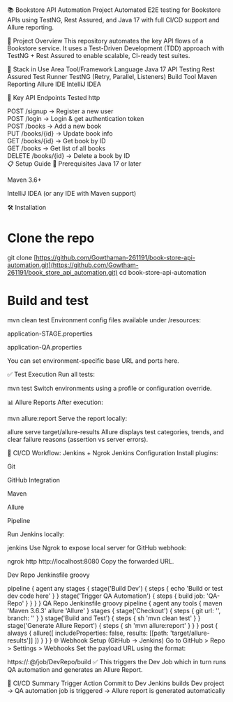 📚 Bookstore API Automation Project
Automated E2E testing for Bookstore APIs using TestNG, Rest Assured, and Java 17 with full CI/CD support and Allure reporting.

🚀 Project Overview
This repository automates the key API flows of a Bookstore service. It uses a Test-Driven Development (TDD) approach with TestNG + Rest Assured to enable scalable, CI-ready test suites.

🧰 Stack in Use
Area	Tool/Framework
Language	Java 17
API Testing	Rest Assured
Test Runner	TestNG (Retry, Parallel, Listeners)
Build Tool	Maven
Reporting	Allure
IDE	IntelliJ IDEA

🎯 Key API Endpoints Tested
http

POST    /signup         → Register a new user  
POST    /login          → Login & get authentication token  
POST    /books          → Add a new book  
PUT     /books/{id}     → Update book info  
GET     /books/{id}     → Get book by ID  
GET     /books          → Get list of all books  
DELETE  /books/{id}     → Delete a book by ID  
📋 Setup Guide
🔧 Prerequisites
Java 17 or later

Maven 3.6+

IntelliJ IDEA (or any IDE with Maven support)

🛠 Installation

# Clone the repo
git clone [https://github.com/Gowthaman-261191/book-store-api-automation.git](https://github.com/Gowtham-261191/book_store_api_automation.git)
cd book-store-api-automation

# Build and test
mvn clean test
Environment config files available under /resources:

application-STAGE.properties

application-QA.properties

You can set environment-specific base URL and ports here.

✅ Test Execution
Run all tests:

mvn test
Switch environments using a profile or configuration override.

📊 Allure Reports
After execution:

mvn allure:report
Serve the report locally:


allure serve target/allure-results
Allure displays test categories, trends, and clear failure reasons (assertion vs server errors).

🔄 CI/CD Workflow: Jenkins + Ngrok
Jenkins Configuration
Install plugins:

Git

GitHub Integration

Maven

Allure

Pipeline

Run Jenkins locally:

jenkins
Use Ngrok to expose local server for GitHub webhook:

ngrok http http://localhost:8080
Copy the forwarded URL.

Dev Repo Jenkinsfile
groovy

pipeline {
  agent any
  stages {
    stage('Build Dev') {
      steps {
        echo 'Build or test dev code here'
      }
    }
    stage('Trigger QA Automation') {
      steps {
        build job: 'QA-Repo'
      }
    }
  }
}
QA Repo Jenkinsfile
groovy
pipeline {
  agent any
  tools {
    maven 'Maven 3.6.3'
    allure 'Allure'
  }
  stages {
    stage('Checkout') {
      steps {
        git url: '<gitUrl>', branch: '<BranchName>'
      }
    }
    stage('Build and Test') {
      steps {
        sh 'mvn clean test'
      }
    }
    stage('Generate Allure Report') {
      steps {
        sh 'mvn allure:report'
      }
    }
  }
  post {
    always {
      allure([
        includeProperties: false,
        results: [[path: 'target/allure-results']]
      ])
    }
  }
}
🌐 Webhook Setup (GitHub → Jenkins)
Go to GitHub > Repo > Settings > Webhooks
Set the payload URL using the format:

https://<user>:<token>@<ngrok-url>/job/DevRepo/build
✅ This triggers the Dev Job which in turn runs QA automation and generates an Allure Report.

🧪 CI/CD Summary
Trigger	Action
Commit to Dev	Jenkins builds Dev project
→ QA automation job is triggered
→ Allure report is generated automatically

